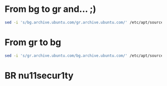 # From bg tо gr and... ;)
```bash
sed -i 's/bg.archive.ubuntu.com/gr.archive.ubuntu.com/' /etc/apt/sources.list
```
# From gr to bg
```bash
sed -i 's/gr.archive.ubuntu.com/bg.archive.ubuntu.com/' /etc/apt/sources.list
```

# BR nu11secur1ty
